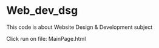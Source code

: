 # Web_dev_dsg
This code is about Website Design &amp; Development subject

Click run on file: MainPage.html
